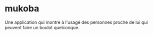 # mukoba
Une application qui montre à l'usagé des personnes proche de lui qui peuvent faire un boulot quelconque.

